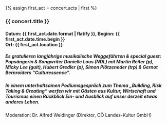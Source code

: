 {% assign first_act = concert.acts | first %}

### {{ concert.title }}
#### Datum: {{ first_act.date.format | flatify }}, Beginn: {{ first_act.date.time.begin }}<br>Ort: {{ first_act.location }}

##### Es gratulieren langjährige musikalische Weggefährten & special guest: **Popsängerin & Songwriter Danielle Lous** (NDL) mit **Martin Reiter** (p), **Micky Lee** (guit), **Hubert Gredler** (p), **Simon Plötzeneder** (trp) & **Gernot Bernroiders “Culturessence”**.

##### In einem unterhaltsamen Podiumsgespräch zum Thema „Building, Risk Taking & Creating“ werfen wir mit Gästen aus Kultur, Wirtschaft und Tourismus einen Rückblick Ein- und Ausblick auf unser derzeit etwas anderes Leben.
Moderation: Dr. Alfred Weidinger (Direktor, OÖ Landes-Kultur GmbH)